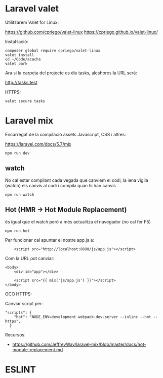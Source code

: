 # Laravel valet

Utilitzarem Valet for Linux: 

 https://github.com/cpriego/valet-linux
 https://cpriego.github.io/valet-linux/
 
Instal·lació:

```
composer global require cpriego/valet-linux
valet install
cd ~/Code/acacha
valet park
```

Ara si la carpeta del projecte es diu tasks, aleshores la URL serà:

 http://tasks.test
 
 HTTPS:
 
```
valet secure tasks
```
 
# Laravel mix

Encarregat de la compilació assets Javascript, CSS i altres:

 https://laravel.com/docs/5.7/mix

```
npm run dev
```

## watch

No cal estar compilant cada vegada que canviem el codi, la iena vigila (watch) els canvis al codi i compila quan hi han canvis

```
npm run watch
```

## Hot (HMR -> Hot Module Replacement)

ës igual que el watch però a més actualitza el navegador (no cal fer F5)

```
npm run hot
```

Per funcionar cal apuntar el nostre app.js a:

```
    <script src="http://localhost:8080/js/app.js"></script>
```

Com la URL pot canviar:

```
<body>
    <div id="app"></div>

    <script src="{{ mix('js/app.js') }}"></script>
</body>
```

OCO HTTPS:

Canviar script per:

```
"scripts": {
    "hot": "NODE_ENV=development webpack-dev-server --inline --hot --https",
  }
```

Recursos:
- https://github.com/JeffreyWay/laravel-mix/blob/master/docs/hot-module-replacement.md

# ESLINT
